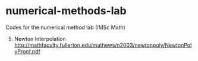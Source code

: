 # numerical-methods-lab
Codes for the numerical method lab (IMSc Math)

5. Newton Interpolation
http://mathfaculty.fullerton.edu/mathews/n2003/newtonpoly/NewtonPolyProof.pdf
